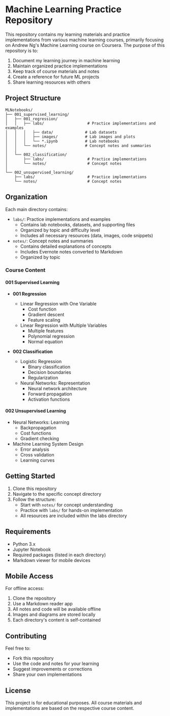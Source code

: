 # Machine Learning Practice Repository

This repository contains my learning materials and practice implementations from various machine learning courses, primarily focusing on Andrew Ng's Machine Learning course on Coursera. The purpose of this repository is to:

1. Document my learning journey in machine learning
2. Maintain organized practice implementations
3. Keep track of course materials and notes
4. Create a reference for future ML projects
5. Share learning resources with others

## Project Structure

```
MLNotebooks/
├── 001_supervised_learning/
│   ├── 001_regression/
│   │   ├── labs/                   # Practice implementations and examples
│   │   │   ├── data/              # Lab datasets
│   │   │   ├── images/            # Lab images and plots
│   │   │   └── *.ipynb            # Lab notebooks
│   │   └── notes/                 # Concept notes and summaries
│   │
│   └── 002_classification/
│       ├── labs/                   # Practice implementations
│       └── notes/                  # Concept notes
│
└── 002_unsupervised_learning/
    ├── labs/                       # Practice implementations
    └── notes/                      # Concept notes
```

## Organization

Each main directory contains:
- `labs/`: Practice implementations and examples
  - Contains lab notebooks, datasets, and supporting files
  - Organized by topic and difficulty level
  - Includes all necessary resources (data, images, code snippets)
- `notes/`: Concept notes and summaries
  - Contains detailed explanations of concepts
  - Includes Evernote notes converted to Markdown
  - Organized by topic

### Course Content

#### 001 Supervised Learning
- **001 Regression**
  - Linear Regression with One Variable
    - Cost function
    - Gradient descent
    - Feature scaling
  - Linear Regression with Multiple Variables
    - Multiple features
    - Polynomial regression
    - Normal equation

- **002 Classification**
  - Logistic Regression
    - Binary classification
    - Decision boundaries
    - Regularization
  - Neural Networks: Representation
    - Neural network architecture
    - Forward propagation
    - Activation functions

#### 002 Unsupervised Learning
- Neural Networks: Learning
  - Backpropagation
  - Cost functions
  - Gradient checking
- Machine Learning System Design
  - Error analysis
  - Cross validation
  - Learning curves

## Getting Started

1. Clone this repository
2. Navigate to the specific concept directory
3. Follow the structure:
   - Start with `notes/` for concept understanding
   - Practice with `labs/` for hands-on implementation
   - All resources are included within the labs directory

## Requirements

- Python 3.x
- Jupyter Notebook
- Required packages (listed in each directory)
- Markdown viewer for mobile devices

## Mobile Access

For offline access:
1. Clone the repository
2. Use a Markdown reader app
3. All notes and code will be available offline
4. Images and diagrams are stored locally
5. Each directory's content is self-contained

## Contributing

Feel free to:
- Fork this repository
- Use the code and notes for your learning
- Suggest improvements or corrections
- Share your own implementations

## License

This project is for educational purposes. All course materials and implementations are based on the respective course content. 